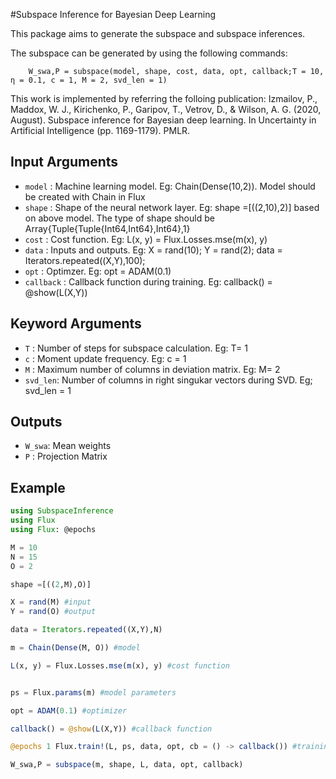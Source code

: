 #Subspace Inference for Bayesian Deep Learning

This package aims to generate the subspace and subspace inferences.

The subspace can be generated by using the following commands:
```	using SubspaceInference
	W_swa,P = subspace(model, shape, cost, data, opt, callback;T = 10, η = 0.1, c = 1, M = 2, svd_len = 1)
```

This work is implemented by referring the folloing publication:
Izmailov, P., Maddox, W. J., Kirichenko, P., Garipov, T., Vetrov, D., & Wilson, A. G. (2020, August). Subspace
  inference for Bayesian deep learning. In Uncertainty in Artificial Intelligence (pp. 1169-1179). PMLR.


## Input Arguments
- `model` : Machine learning model. Eg: Chain(Dense(10,2)). Model should be created with Chain in Flux
- `shape` : Shape of the neural network layer. Eg: shape =[((2,10),2)] based on above model. The type of shape should be Array{Tuple{Tuple{Int64,Int64},Int64},1}
- `cost` : Cost function. Eg: L(x, y) = Flux.Losses.mse(m(x), y)
- `data` : Inputs and outputs. Eg:	X = rand(10); Y = rand(2); data = Iterators.repeated((X,Y),100);
- `opt`	: Optimzer. Eg: opt = ADAM(0.1)
- `callback` : Callback function during training. Eg: callback() = @show(L(X,Y))

## Keyword Arguments
- `T` : Number of steps for subspace calculation. Eg: T= 1
- `c` : Moment update frequency. Eg: c = 1
- `M` : Maximum number of columns in deviation matrix. Eg: M= 2
- `svd_len`: Number of columns in right singukar vectors during SVD. Eg; svd_len = 1

## Outputs
- `W_swa`: Mean weights
- `P` : Projection Matrix


## Example
```julia
using SubspaceInference
using Flux
using Flux: @epochs

M = 10
N = 15
O = 2

shape =[((2,M),O)]

X = rand(M) #input
Y = rand(O) #output 

data = Iterators.repeated((X,Y),N)

m = Chain(Dense(M, O)) #model

L(x, y) = Flux.Losses.mse(m(x), y) #cost function


ps = Flux.params(m) #model parameters

opt = ADAM(0.1) #optimizer

callback() = @show(L(X,Y)) #callback function

@epochs 1 Flux.train!(L, ps, data, opt, cb = () -> callback()) #training

W_swa,P = subspace(m, shape, L, data, opt, callback)


```